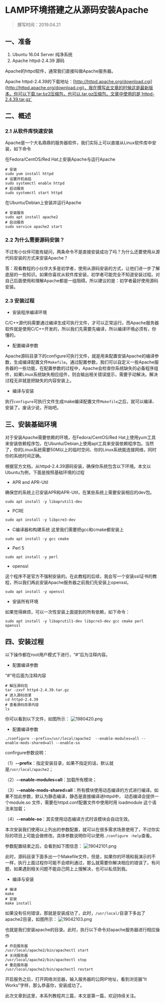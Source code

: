 # LAMP环境搭建之从源码安装Apache

> 撰写时间：2019.04.21

## 一、准备

1. Ubuntu 16.04 Server 纯净系统
2. Apache httpd-2.4.39 源码

Apache的httpd软件，通常我们直接叫做Apache服务器。

Apache httpd-2.4.39的下载地址：[http://httpd.apache.org/download.cgi](http://httpd.apache.org/download.cgi)，我在撰写此文章的时候这是最新版本。你可以下载.tar.bz2压缩包，也可以.tar.gz压缩包。文章中使用的是`httpd-2.4.39.tar.gz`

## 二、概述

### 2.1 从软件库快速安装

Apache是一个大名鼎鼎的服务器软件，我们实际上可以直接从Linux软件库中安装，如下命令

在Fedora/CentOS/Red Hat上安装Apache与运行Apache

```shell
# 安装
sudo yum install httpd
# 设置开机自启
sudo systemctl enable httpd
# 启动服务
sudo systemctl start httpd
```

在Ubuntu/Debian上安装并运行Apache

```shell
# 安装服务
sudo apt install apache2
# 启动服务
sudo service apache2 start
```

### 2.2 为什么需要源码安装？

不过有小伙伴可能有疑问，两条命令不是直接安装成功了吗？为什么还要使用从源代码安装的方式来安装Apache？

答：观看教程的小伙伴大多是初学者，使用从源码安装的方式，让他们进一步了解底层的一些知识。如果你喜欢从软件库安装，初学者可能完全不知道安装过程。对自己后面使用和理解Apache都是一组阻碍。所以建议的是：初学者最好使用源码安装。

### 2.3 安装过程

- 安装程序编译环境

C/C++源代码需要通过编译生成可执行文件，才可以正常运行。而Apache服务器软件就是使用C/C++开发的，所以我们先需要先编译，所以编译环境必须有，你懂的。

- 配置编译参数

Apache源码目录下的configure可执行文件，就是用来配置安装Apache的编译参数，生成编译配置文件`Makefile`。通过配置参数，我们可以自定义一些Apache服务器的一些功能，在配置参数的过程中，Apache会检查你系统缺失的必备程序组件，如果Linux系统缺失相应组件，则会输出相关错误提示，需要手动解决。解决过程无非就是把缺失的内容安装上。

- 编译与安装

执行`configure`可执行文件生成make编译配置文件`Makefile`之后，就可以编译、安装了。废话少说，开始吧。

## 三、安装基础环境

对于安装Apache需要依赖的环境，在Fedora/CentOS/Red Hat上使用yum工具来安装依赖程序包，在Ubuntu/Debian上使用apt工具来安装依赖程序包。当然了，你的Linux系统需要50M以上的临时空间、你的Linux系统能连接网络，同时你的系统时间正确。

根据官方文档，从httpd-2.4.39源码安装，确保你系统包含以下环境。本文以Ubuntu为例，下面是按照基础环境的过程

- APR and APR-Util

确保您的系统上已安装APR和APR-Util，在某些系统上需要安装相应的dev包。

```shell
sudo apt install -y libaprutil1-dev
```

- PCRE

```shell
sudo apt install -y libpcre3-dev
```

- C编译器和构建系统
这里我们需要把gcc和cmake都安装上

```shell
sudo apt install -y gcc cmake
```

- Perl 5

```shell
sudo apt install -y perl
```

- openssl

这个程序不是官方不强制安装的。在此教程的后续，我会写一个安装ssl证书的教程，所以我们再此安装Apache服务器之前我们先安装上openssl。

```shell
sudo apt install -y openssl
```

- 安装所有环境

如果觉得麻烦，可以一次性安装上面提到的所有依赖，如下命令：

```shell
sudo apt install -y libaprutil1-dev libpcre3-dev gcc cmake perl openssl
```

## 四、安装过程

以下操作都在root用户模式下进行，“#”后为注释内容。

- 配置编译参数

“#”号后面为注释内容

```shell
# 解压源码包
tar -zxvf httpd-2.4.39.tar.gz
# 进入源码目录
cd httpd-2.4.39
# 查看源码目录内容
ls
```

你可以看到以下文件，如图所示：
![1980420.png](../img/01-01.png)

- 配置编译参数

```shell
./configure --prefix=/usr/local/apache2  --enable-modules=all --enable-mods-shared=all --enable-so
```

confirgure参数说明：

（1）**--prefix**：指定安装目录，如果不指定的话，默认就是`/usr/local/apache2`；

（2）**--enable-modules=all**：加载所有模块；

（3）**--enable-mods-shared=all**：所有模块使用动态编译的方式进行编译。如果不加此参数，默认为静态编译，静态是直接编译进httpd中， 动态编译会提供一个module.so 文件，需要在httpd.conf配置文件中使用时用 loadmodule 这个语法来加载；

（4）**--enable-so**：其实使用动态编译方式时该模块会自动生效。

本次安装我们使用以上列出的参数配置，就可以在很多需求场景使用了，不过你实际的项目上可能会做修改。具体参数说明你可以使用`./configure -help`查看。

参数配置结束之后，会看到如下图信息：
![19042101.png](../img/01-02.png)

此时，源码目录下面多出一个Makefile文件，但是，如果你的环境和我演示的不一样，执行上面过程你可能不会顺利通过，那么就需要你解决相应的错误了。有问题，如果遇到相关问题不能自己网上上搜解决，也可以私信到我。

- 编译与安装

```shell
# 编译
make
# 安装
make install
```

如果没有任何错误，那就是安装成功了，此时，`/usr/local/`目录下多出了apache2目录，如图所示：
![19042103.png](../img/01-03.png)

也就是我们安装apache的目录。此时，执行以下命令对apache服务器进行相应操作

```shell
# 开启服务器
/usr/local/apache2/bin/apachectl start
# 关闭服务器
/usr/local/apache2/bin/apachectl stop
# 重启服务器
/usr/local/apache2/bin/apachectl restart
```

开启服务之后，打开网络浏览器，输入服务器的公网IP地址，看到浏览器“It Works”字样，那么恭喜你，安装成功了。

此次文章到这里，本系列教程共三篇，本文是第一篇，欢迎持续关注。
